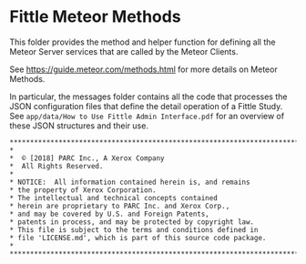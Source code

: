 # Fittle Meteor Methods

This folder provides the method and helper function for defining all the Meteor Server services that are called by the Meteor Clients.

See https://guide.meteor.com/methods.html for more details on Meteor Methods.

In particular, the messages folder contains all the code that processes the JSON configuration files that define the detail operation of a Fittle Study.
See ```app/data/How to Use Fittle Admin Interface.pdf``` for an overview of these JSON structures and their use.

```
*************************************************************************
*
*  © [2018] PARC Inc., A Xerox Company
*  All Rights Reserved.
*
* NOTICE:  All information contained herein is, and remains
* the property of Xerox Corporation.
* The intellectual and technical concepts contained
* herein are proprietary to PARC Inc. and Xerox Corp.,
* and may be covered by U.S. and Foreign Patents,
* patents in process, and may be protected by copyright law.
* This file is subject to the terms and conditions defined in
* file 'LICENSE.md', which is part of this source code package.
*
**************************************************************************/
```